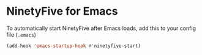 # NinetyFive for Emacs

To automatically start NinetyFive after Emacs loads, add this to your config file (`.emacs`)
```el
(add-hook 'emacs-startup-hook #'ninetyfive-start)
```